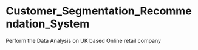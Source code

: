 # Customer_Segmentation_Recommendation_System
Perform the Data Analysis on UK based Online retail company
